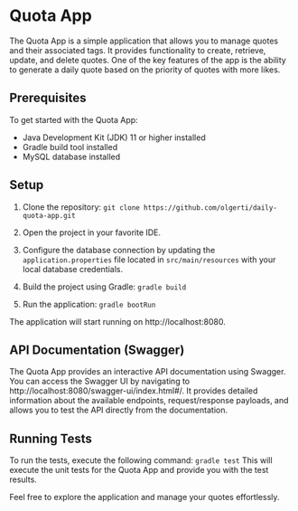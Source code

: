 # Quota App
The Quota App is a simple application that allows you to manage quotes and their associated tags. 
It provides functionality to create, retrieve, update, and delete quotes. 
One of the key features of the app is the ability to generate a daily quote based on the 
priority of quotes with more likes.

## Prerequisites
To get started with the Quota App:

* Java Development Kit (JDK) 11 or higher installed
* Gradle build tool installed
* MySQL database installed

## Setup
1. Clone the repository:
`git clone https://github.com/olgerti/daily-quota-app.git`

2. Open the project in your favorite IDE.

3. Configure the database connection by updating the `application.properties` file located 
 in `src/main/resources` with your local database credentials.
4. Build the project using Gradle: `gradle build`
5. Run the application: `gradle bootRun`


The application will start running on http://localhost:8080.

## API Documentation (Swagger)
The Quota App provides an interactive API documentation using Swagger. You can access the Swagger UI by navigating to http://localhost:8080/swagger-ui/index.html#/. It provides detailed information about the available endpoints, request/response payloads, and allows you to test the API directly from the documentation.

## Running Tests
To run the tests, execute the following command:
`gradle test`
This will execute the unit tests for the Quota App and provide you with the test results.


Feel free to explore the application and manage your quotes effortlessly.